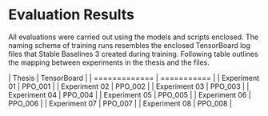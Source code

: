 
# Evaluation Results
All evaluations were carried out using the models and scripts enclosed.
The naming scheme of training runs resembles the enclosed TensorBoard log files
that Stable Baselines 3 created during training. Following table outlines
the mapping between experiments in the thesis and the files.

| Thesis        | TensorBoard |
| ============= | =========== |
| Experiment 01 |     PPO_001 |
| Experiment 02 |     PPO_002 |
| Experiment 03 |     PPO_003 |
| Experiment 04 |     PPO_004 |
| Experiment 05 |     PPO_005 |
| Experiment 06 |     PPO_006 |
| Experiment 07 |     PPO_007 |
| Experiment 08 |     PPO_008 |
